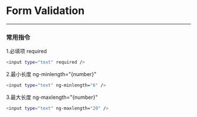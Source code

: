 # Form Validation <AngularJS>
---

### 常用指令

1.必填项 required

```bash
<input type="text" required />  
```

2.最小长度 ng-minlength="{number}"

```bash
<input type="text" ng-minlength="6" /> 
```

3.最大长度 ng-maxlength="{number}"

```bash
<input type="text" ng-maxlength="20" />
```